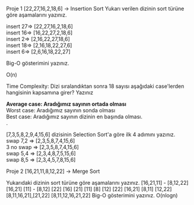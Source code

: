 Proje 1
[22,27,16,2,18,6] -> Insertion Sort
Yukarı verilen dizinin sort türüne göre aşamalarını yazınız.

insert 27=> [22,27,16,2,18,6] <br>
insert 16=> [16,22,27,2,18,6] <br>
insert 2=> [2,16,22,27,18,6]<br>
insert 18=> [2,16,18,22,27,6]<br>
insert 6=> [2,6,16,18,22,27]<br>

Big-O gösterimini yazınız.

O(n)

Time Complexity: Dizi sıralandıktan sonra 18 sayısı aşağıdaki case'lerden hangisinin kapsamına girer? Yazınız <br>

<b>Average case: Aradığımız sayının ortada olması</b> <br>
Worst case: Aradığımız sayının sonda olması<br>
Best case: Aradığımız sayının dizinin en başında olması.<br>
.



[7,3,5,8,2,9,4,15,6] dizisinin Selection Sort'a göre ilk 4 adımını yazınız. <br>
swap 7,2  => [2,3,5,8,7,4,15,6]<br>
3 no swap => [2,3,5,8,7,4,15,6]<br>
swap 5,4  => [2,3,4,8,7,5,15,6]<br>
swap 8,5  => [2,3,4,5,7,8,15,6]<br>

Proje 2
[16,21,11,8,12,22] -> Merge Sort

Yukarıdaki dizinin sort türüne göre aşamalarını yazınız.
[16,21,11] - [8,12,22]
[16,21] [11] - [8,12] [22]
[16] [21] [11] [8] [12] [22]
[16,21] [8,11] [12,22]
[8,11,16,21],[21,22]
[8,11,12,16,21,22]
Big-O gösterimini yazınız.
O(nlogn)
